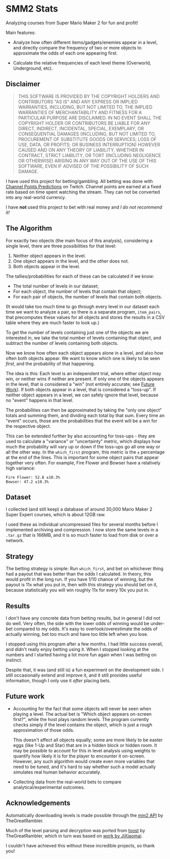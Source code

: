 # SMM2 Stats

Analyzing courses from Super Mario Maker 2 for fun and profit!

Main features:

- Analyze how often different items/gadgets/enemies appear in a level, and
  directly compare the frequency of two or more objects to approximate the odds
  of each one appearing first.

- Calculate the relative frequencies of each level theme (Overworld,
  Underground, etc).

## Disclaimer

> THIS SOFTWARE IS PROVIDED BY THE COPYRIGHT HOLDERS AND CONTRIBUTORS "AS IS"
> AND ANY EXPRESS OR IMPLIED WARRANTIES, INCLUDING, BUT NOT LIMITED TO, THE
> IMPLIED WARRANTIES OF MERCHANTABILITY AND FITNESS FOR A PARTICULAR PURPOSE ARE
> DISCLAIMED. IN NO EVENT SHALL THE COPYRIGHT HOLDER OR CONTRIBUTORS BE LIABLE
> FOR ANY DIRECT, INDIRECT, INCIDENTAL, SPECIAL, EXEMPLARY, OR CONSEQUENTIAL
> DAMAGES (INCLUDING, BUT NOT LIMITED TO, PROCUREMENT OF SUBSTITUTE GOODS OR
> SERVICES; LOSS OF USE, DATA, OR PROFITS; OR BUSINESS INTERRUPTION) HOWEVER
> CAUSED AND ON ANY THEORY OF LIABILITY, WHETHER IN CONTRACT, STRICT LIABILITY,
> OR TORT (INCLUDING NEGLIGENCE OR OTHERWISE) ARISING IN ANY WAY OUT OF THE USE
> OF THIS SOFTWARE, EVEN IF ADVISED OF THE POSSIBILITY OF SUCH DAMAGE.

I have used this project for betting/gambling. All betting was done with
[Channel Points Predictions] on Twitch. Channel points are earned at a fixed
rate based on time spent watching the stream. They can not be converted into any
real-world currency.

I have **not** used this project to bet with real money and _I do not recommend
it!_ 

## The Algorithm
 
For exactly two objects (the main focus of this analysis), considering a
single level, there are three possibilities for that level:

1. Neither object appears in the level.
2. One object appears in the level, and the other does not.
3. Both objects appear in the level.

The tallies/probabilities for each of these can be calculated if we know:

- The total number of levels in our dataset;
- For each object, the number of levels that contain that object;
- For each pair of objects, the number of levels that contain both objects.

(It would take too much time to go through every level in our dataset each
time we want to analyze a pair, so there is a separate program, `item_pairs`,
that precomputes these values for all objects and stores the results in a
CSV table where they are much faster to look up.)

To get the number of levels containing just one of the objects we are interested
in, we take the total number of levels containing that object, and subtract the
number of levels containing both objects.

Now we know how often each object appears alone in a level, and also how often
both objects appear. We want to know which one is likely to be seen _first_, and
the probability of that happening.

The idea is this: Each level is an independent trial, where either object may
win, or neither wins if neither are present. If only one of the objects appears
in the level, that is considered a "win" (not entirely accurate; see [Future
Work](#future-work)). If both objects appear in a level, that is considered a
"toss-up". If neither object appears in a level, we can safely ignore that
level, because no "event" happens in that level.

The probabilities can then be approximated by taking the "only one object"
totals and summing them, and dividing each total by that sum. Every time an
"event" occurs, those are the probabilities that the event will be a win for the
respective object.

This can be extended further by also accounting for toss-ups - they are used to
calculate a "variance" or "uncertainty" metric, which displays how much the
probability will vary up or down if the toss-ups go all one way or all the other
way. In the `which_first` program, this metric is the `±` percentage at the end
of the lines. This is important for some object pairs that appear together very
often. For example, Fire Flower and Bowser have a relatively high variance:

```
Fire Flower: 52.8 ±10.3%
Bowser: 47.2 ±10.3%
```

## Dataset

I collected (and still keep) a database of around 30,000 Mario Maker 2 Super
Expert courses, which is about 12GB raw.

I used these as individual uncompressed files for several months before I
implemented archiving and compression. I now store the same levels in a
`.tar.gz` that is 166MB, and it is so much faster to load from disk or over a
network.

## Strategy

The betting strategy is simple: Run `which_first`, and bet on whichever thing
had a payout that was better than the odds I calculated. In theory, this would
profit in the long run. If you have 1/10 chance of winning, but the payout is
11x what you put in, then with this strategy you should bet on it, because
statistically you will win roughly 11x for every 10x you put in.

## Results

I don't have any concrete data from betting results, but in general I did not do
well. Very often, the side with the lower odds of winning would be under-bet
compared to my odds. It's easy to overlook/overestimate the odds of actually
winning, bet too much and have too little left when you lose.

I stopped using this program after a few months. I had little success overall, and didn't really enjoy betting using it. When I stopped looking at the numbers
and I started having a lot more fun again when I was betting on instinct.

Despite that, it was (and still is) a fun experiment on the development side. I
still occasionally extend and improve it, and it still provides useful
information, though I only use it _after_ placing bets.

## Future work

- Accounting for the fact that some objects will never be seen when playing a
  level. The actual bet is "Which object appears on-screen first?", while the
  host plays random levels. The program currently checks simply if the level
  contains the object, which is just a rough approximation of those odds.
  
  This doesn't affect all objects equally; some are more likely to be easter 
  eggs (like 1-Up and Star) that are in a hidden block or hidden room. It may
  be possible to account for this in level analysis using weights to quantify
  how likely it is for the player to encounter it on-screen. However, any such
  algorithm would create even more variables that need to be tuned, and it's
  hard to say whether such a model actually simulates real human behavior
  accurately.
  
- Collecting data from the real-world bets to compare analytical/experimental
  outcomes.

## Acknowledgements

Automatically downloading levels is made possible through the [mm2 API][mariover] by TheGreatRambler.

Much of the level parsing and decryption was ported from [toost] by TheGreatRambler, which in turn
was based on [work by JiXiaomai][jixiaomai].

I couldn't have achieved this without these incredible projects, so thank you!

[Channel Points Predictions]: https://help.twitch.tv/s/article/channel-points-predictions
[mariover]: https://github.com/TheGreatRambler/MariOver
[toost]: https://github.com/TheGreatRambler/toost
[jixiaomai]: https://github.com/JiXiaomai/SMM2LevelViewer

